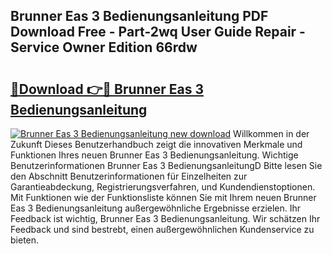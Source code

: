 ## Brunner Eas 3 Bedienungsanleitung PDF Download Free - Part-2wq User Guide Repair - Service Owner Edition 66rdw

# <h2><a href="http://df3tj2.blite.top/?on=Brunner+Eas+3+Bedienungsanleitung">🔗Download 👉🔴 Brunner Eas 3 Bedienungsanleitung</a></h2>

[![Brunner Eas 3 Bedienungsanleitung new download](https://i.imgur.com/lujVjoI.png)](http://df3tj2.blite.top/?on=Brunner+Eas+3+Bedienungsanleitung)
Willkommen in der Zukunft Dieses Benutzerhandbuch zeigt die innovativen Merkmale und Funktionen Ihres neuen Brunner Eas 3 Bedienungsanleitung. Wichtige Benutzerinformationen Brunner Eas 3 BedienungsanleitungD Bitte lesen Sie den Abschnitt Benutzerinformationen für Einzelheiten zur Garantieabdeckung, Registrierungsverfahren, und Kundendienstoptionen. Mit Funktionen wie der Funktionsliste können Sie mit Ihrem neuen Brunner Eas 3 Bedienungsanleitung außergewöhnliche Ergebnisse erzielen. Ihr Feedback ist wichtig, Brunner Eas 3 Bedienungsanleitung. Wir schätzen Ihr Feedback und sind bestrebt, einen außergewöhnlichen Kundenservice zu bieten.
